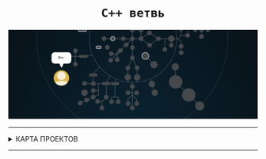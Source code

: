 <h1 align="center"><code> C++ ветвь </code></h1>


![cpp branch](./cpp.gif)

---

<details>
<summary> КАРТА ПРОЕКТОВ </summary>

![map Holy_Graph](../Holy_Graph.png)

</details>

---

